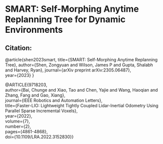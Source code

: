 # SMART: Self-Morphing Anytime Replanning Tree for Dynamic Environments
## Citation:
@article{shen2023smart, 
title={SMART: Self-Morphing Anytime Replanning Tree}, 
author={Shen, Zongyuan and Wilson, James P and Gupta, Shalabh and Harvey, Ryan}, 
journal={arXiv preprint arXiv:2305.06487},  
year={2023} 
}

@ARTICLE{9718203,  
author={Bai, Chunge and Xiao, Tao and Chen, Yajie and Wang, Haoqian and Zhang, Fang and Gao, Xiang},  
journal={IEEE Robotics and Automation Letters},   
title={Faster-LIO: Lightweight Tightly Coupled Lidar-Inertial Odometry Using Parallel Sparse Incremental Voxels},   
year={2022},  
volume={7},  
number={2},  
pages={4861-4868},  
doi={10.1109/LRA.2022.3152830}}
